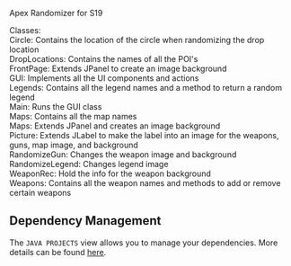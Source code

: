 Apex Randomizer for S19 <br>


Classes:<br>
Circle: Contains the location of the circle when randomizing the drop location <br>
DropLocations: Contains the names of all the POI's <br>
FrontPage: Extends JPanel to create an image background <br>
GUI: Implements all the UI components and actions<br>
Legends: Contains all the legend names and a method to return a random legend<br>
Main: Runs the GUI class<br>
Maps: Contains all the map names<br>
Maps: Extends JPanel and creates an image background<br>
Picture: Extends JLabel to make the label into an image for the weapons, guns, map image, and background<br>
RandomizeGun: Changes the weapon image and background <br>
RandomizeLegend: Changes legend image<br>
WeaponRec: Hold the info for the weapon background<br>
Weapons: Contains all the weapon names and methods to add or remove certain weapons<br>

## Dependency Management

The `JAVA PROJECTS` view allows you to manage your dependencies. More details can be found [here](https://github.com/microsoft/vscode-java-dependency#manage-dependencies).
